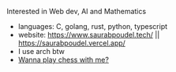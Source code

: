 
Interested in Web dev, AI and Mathematics

- languages: C, golang, rust, python, typescript
- website: https://www.saurabpoudel.tech/ || https://saurabpoudel.vercel.app/
- I use arch btw
-  <a href="https://lichess.org/@/SaurabPoudel20"> Wanna play chess with me?  <a/>


